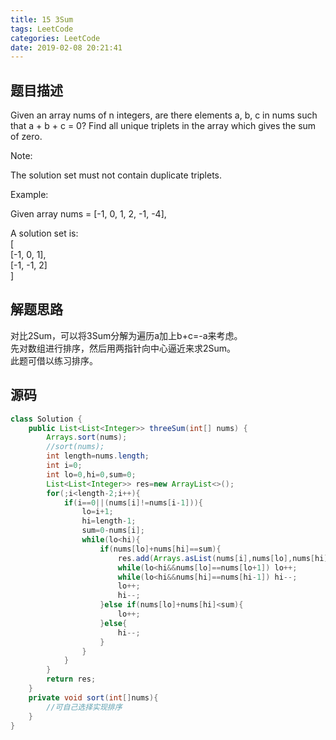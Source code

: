 ```yaml
---
title: 15 3Sum
tags: LeetCode
categories: LeetCode
date: 2019-02-08 20:21:41
---
```



## 题目描述

Given an array nums of n integers, are there elements a, b, c in nums such that a + b + c = 0? Find all unique triplets in the array which gives the sum of zero.  

Note:  

The solution set must not contain duplicate triplets.  

Example:  

Given array nums = [-1, 0, 1, 2, -1, -4],  

A solution set is:  
[  
  [-1, 0, 1],  
  [-1, -1, 2]  
]  

## 解题思路

对比2Sum，可以将3Sum分解为遍历a加上b+c=-a来考虑。  
先对数组进行排序，然后用两指针向中心逼近来求2Sum。  
此题可借以练习排序。

## 源码

```java
class Solution {
    public List<List<Integer>> threeSum(int[] nums) {
        Arrays.sort(nums);
        //sort(nums);
        int length=nums.length;
        int i=0;
        int lo=0,hi=0,sum=0;
        List<List<Integer>> res=new ArrayList<>();
        for(;i<length-2;i++){
            if(i==0||(nums[i]!=nums[i-1])){
                lo=i+1;
                hi=length-1;
                sum=0-nums[i];
                while(lo<hi){
                    if(nums[lo]+nums[hi]==sum){
                        res.add(Arrays.asList(nums[i],nums[lo],nums[hi]));
                        while(lo<hi&&nums[lo]==nums[lo+1]) lo++;
                        while(lo<hi&&nums[hi]==nums[hi-1]) hi--;
                        lo++;
                        hi--;
                    }else if(nums[lo]+nums[hi]<sum){
                        lo++;
                    }else{
                        hi--;
                    }
                }
            }
        }
        return res;
    }
    private void sort(int[]nums){
        //可自己选择实现排序
    }
}
```